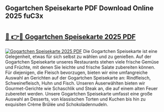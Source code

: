 ## Gogartchen Speisekarte PDF Download Online 2025 fuC3x

# <h2><a href="http://gc8adm.nevu.top/?p=Gogartchen+Speisekarte">🔗 👉🔴 Gogartchen Speisekarte 2025 PDF</a></h2>

[![Gogartchen Speisekarte 2025 PDF](https://i.imgur.com/dBaPXMq.png)](http://gc8adm.nevu.top/?p=Gogartchen+Speisekarte)
Die Gogartchen Speisekarte ist eine Gelegenheit, etwas für sich selbst zu wählen und zu genießen. Auf der Gogartchen Speisekarte unseres Restaurants stehen viele frische Gemüse und Früchte, mit denen Sie leichte und frische Salate zubereiten können. Für diejenigen, die Fleisch bevorzugen, bieten wir eine umfangreiche Auswahl an Gerichten auf der Gogartchen Speisekarte an: Rindfleisch, Schweinefleisch, Huhn und Fisch. Unseren Auserwählten bieten wir Gourmet-Gerichte wie Schaschlik und Steak an, die auf einem alten Feuer zubereitet werden. Unsere Gogartchen Speisekarte umfasst eine große Auswahl an Desserts, von klassischen Torten und Kuchen bis hin zu exquisiten Crème Brûlée und Schokoladennudeln.
